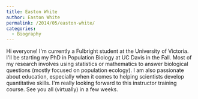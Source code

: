 ```yaml
---
title: Easton White
author: Easton White
permalink: /2014/05/easton-white/
categories:
  - Biography
---
```

Hi everyone! I'm currently a Fulbright student at the University of Victoria. I'll be starting my PhD in Population Biology at UC Davis in the Fall. Most of my research involves using statistics or mathematics to answer biological questions (mostly focused on population ecology). I am also passionate about education, especially when it comes to helping scientists develop quantitative skills. I'm really looking forward to this instructor training course. See you all (virtually) in a few weeks.
